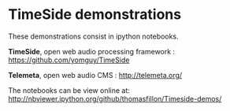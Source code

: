 TimeSide demonstrations
===========================================

These demonstrations consist in ipython notebooks.

**TimeSide**, open web audio processing framework : https://github.com/yomguy/TimeSide

**Telemeta**, open web audio CMS : http://telemeta.org/

The notebooks can be view online at:
http://nbviewer.ipython.org/github/thomasfillon/Timeside-demos/
